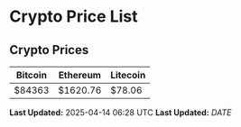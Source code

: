 # Crypto Price List

## Crypto Prices
| Bitcoin | Ethereum | Litecoin |
| ------- | -------- | -------- |
| $84363 | $1620.76 | $78.06 |
**Last Updated:** 2025-04-14 06:28 UTC
**Last Updated:** $DATE$
